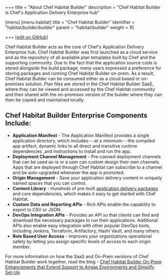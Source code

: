 +++
title = "About Chef Habitat Builder"
description = "Chef Habitat Builder is Chef's Application Delivery Enterprise hub"

[menu]
  [menu.habitat]
    title = "Chef Habitat Builder"
    identifier = "habitat/builder/builder"
    parent = "habitat/builder"
    weight = 10

+++
[\[edit on GitHub\]](https://github.com/habitat-sh/habitat/blob/master/components/docs-chef-io/content/habitat/builder-overview.md)

Chef Habitat Builder acts as the core of Chef's Application Delivery Enterprise hub. Chef Habitat Builder was first launched as a cloud service and as the repository of all available plan templates built by Chef and the supporting community. Due to the fact that the application source code is stored alongside the build package, many users expressed a preference for storing packages and running Chef Habitat Builder on-prem. As a result, Chef Habitat Builder can be consumed either as a cloud based or on-premises solution. Plan files are stored in the Chef Habitat Builder SaaS, where they can be viewed and accessed by the Chef Habitat community and then shared with the on-premises version of the builder where they can then be copied and maintained locally.

## Chef Habitat Builder Enterprise Components Include:

* **Application Manifest** - The Application Manifest provides a single application directory, which includes---at a minimum---the compiled app artifact, dynamic links to all direct and transitive runtime dependencies ,and instructions to install and run the app.
* **Deployment Channel Management** -  Pre-canned deployment channels that can be used as-is or a user can custom design their own channels. Apps that are deployed through Chef Habitat can subscribe to a channel and be auto-upgraded whenever the app is promoted.
* **Origin Management** - Save your application delivery content in uniquely named spaces that you can control.
* **Content Library** - Hundreds of pre-built [application delivery packages](https://bldr.habitat.sh/#/pkgs/core) and core dependencies, which makes it easy to get started with Chef Habitat.
* **Custom Data and Reporting APIs** - Rich APIs enable the capability to export to CSV or JSON.
* **DevOps Integration APIs** - Provides an API so that clients can find and download the necessary packages to run their applications. Additional APIs also enable easy integration with other popular DevOps tools, including Jenkins, Terraform, Artifactory, Hashi Vault, and many others.
* **Role Based User Access** - Improves your organizations operational safety by letting you assign specific levels of access to each origin member.

For more information on how the SaaS and On-Prem versions of Chef Habitat Builder work together, read the blog - [Chef Habitat Builder On-Prem Enhancements that Extend Support to Airgap Environments and Simplify Set-Up](https://blog.chef.io/chef-habitat-product-announcement-builder-on-prem-enhancements-that-extend-support-to-airgap-environments-and-simplify-set-up/)
